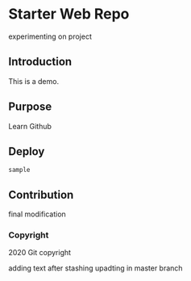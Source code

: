 # Starter Web Repo
 experimenting on project
## Introduction
   This is a demo.
## Purpose
   Learn Github 
## Deploy
    sample 
## Contribution
 final modification

### Copyright
 2020 Git copyright

adding text after stashing
upadting in master branch